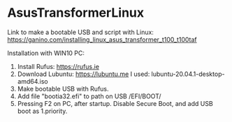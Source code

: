 # AsusTransformerLinux

Link to make a bootable USB and script with Linux:
https://ganino.com/installing_linux_asus_transformer_t100_t100taf


Installation with WIN10 PC:

1. Install Rufus: https://rufus.ie
2. Download Lubuntu: https://lubuntu.me 
   I used: lubuntu-20.04.1-desktop-amd64.iso
3. Make bootable USB with Rufus.
4. Add file "bootia32.efi" to path on USB /EFI/BOOT/
5. Pressing F2 on PC, after startup. Disable Secure Boot, and add USB boot as 1.priority.

   

